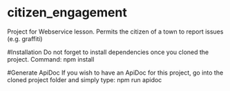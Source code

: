 # citizen_engagement
Project for Webservice lesson. Permits the citizen of a town to report issues (e.g. graffiti)

#Installation 
Do not forget to install dependencies once you cloned the project. Command:
npm install

#Generate ApiDoc
If you wish to have an ApiDoc for this project, go into the cloned project folder and simply type:
npm run apidoc
